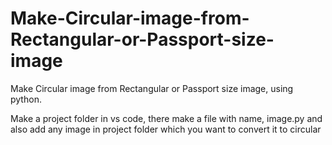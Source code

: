 # Make-Circular-image-from-Rectangular-or-Passport-size-image
Make Circular image from Rectangular or Passport size image, using python.

Make a project folder in vs code, there make a file with name, image.py and also add any image in project folder which you want to convert it to circular 
